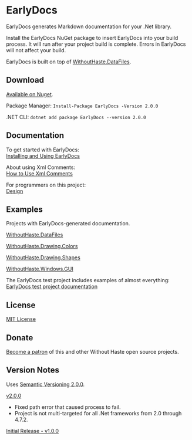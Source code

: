 # EarlyDocs

EarlyDocs generates Markdown documentation for your .Net library.

Install the EarlyDocs NuGet package to insert EarlyDocs into your build process. It will run after your project build is complete. Errors in EarlyDocs will not affect your build.

EarlyDocs is built on top of [WithoutHaste.DataFiles](https://github.com/WithoutHaste/WithoutHaste.DataFiles).  

## Download

[Available on Nuget](https://www.nuget.org/packages/EarlyDocs).

Package Manager: `Install-Package EarlyDocs -Version 2.0.0`

.NET CLI: `dotnet add package EarlyDocs --version 2.0.0`

## Documentation

To get started with EarlyDocs:  
[Installing and Using EarlyDocs](USING_EARLYDOCS.md)  

About using Xml Comments:  
[How to Use Xml Comments](HowToUseXmlComments.md)  

For programmers on this project:  
[Design](DESIGN.md)  

## Examples

Projects with EarlyDocs-generated documentation.

[WithoutHaste.DataFiles](https://github.com/WithoutHaste/WithoutHaste.DataFiles/blob/master/documentation/TableOfContents.md)

[WithoutHaste.Drawing.Colors](https://github.com/WithoutHaste/WithoutHaste.Drawing.Colors/blob/master/documentation/TableOfContents.WithoutHaste.Drawing.Colors.md)

[WithoutHaste.Drawing.Shapes](https://github.com/WithoutHaste/WithoutHaste.Drawing.Shapes/blob/master/documentation/TableOfContents.WithoutHaste.Drawing.Shapes.md)

[WithoutHaste.Windows.GUI](https://github.com/WithoutHaste/WithoutHaste.Windows.GUI/blob/master/documentation/TableOfContents.WithoutHaste.Windows.GUI.md)

The EarlyDocs test project includes examples of almost everything:  
[EarlyDocs test project documentation](https://github.com/WithoutHaste/EarlyDocs/blob/master/Test/documentation/TableOfContents.Test.md)

## License

[MIT License](https://github.com/WithoutHaste/EarlyDocs/blob/master/LICENSE)

## Donate

[Become a patron](https://www.patreon.com/withouthaste) of this and other Without Haste open source projects.

## Version Notes

Uses [Semantic Versioning 2.0.0](https://semver.org/).

[v2.0.0](https://github.com/WithoutHaste/EarlyDocs/releases/tag/v2.0.0)  
+ Fixed path error that caused process to fail.  
+ Project is not multi-targeted for all .Net frameworks from 2.0 through 4.7.2.

[Initial Release - v1.0.0](https://github.com/WithoutHaste/EarlyDocs/releases/tag/v1.0.0)
